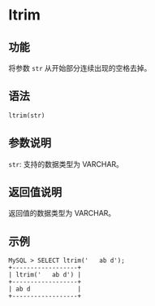 # ltrim

## 功能

将参数 `str` 从开始部分连续出现的空格去掉。

## 语法

```Haskell
ltrim(str)
```

## 参数说明

`str`: 支持的数据类型为 VARCHAR。

## 返回值说明

返回值的数据类型为 VARCHAR。

## 示例

```Plain Text
MySQL > SELECT ltrim('   ab d');
+------------------+
| ltrim('   ab d') |
+------------------+
| ab d             |
+------------------+
```

